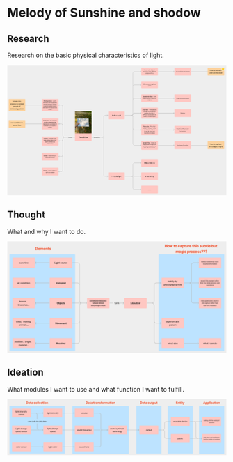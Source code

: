 # Melody of Sunshine and shodow

## Research

Research on the basic physical characteristics of light.

![picture description](./images/research.png)

## Thought

What and why I want to do.

![picture description](./images/thought.png)

## Ideation

What modules I want to use and what function I want to fulfill.

![picture description](./images/ideation.png)
